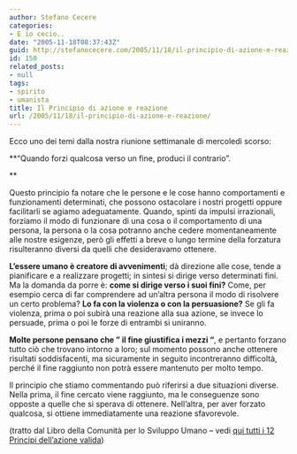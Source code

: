 ```yaml
---
author: Stefano Cecere
categories:
- E io cecio..
date: "2005-11-18T08:37:43Z"
guid: http://stefanocecere.com/2005/11/18/il-principio-di-azione-e-reazione/
id: 150
related_posts:
- null
tags:
- spirito
- umanista
title: Il Principio di azione e reazione
url: /2005/11/18/il-principio-di-azione-e-reazione/
---
```


<img src='/wp-content/principi02.jpg' alt='' align='left' />Ecco uno dei temi dalla nostra riunione settimanale di mercoledì scorso:
  
**&#8220;Quando forzi qualcosa verso un fine, produci il contrario&#8221;.
  
** 
  
Questo principio fa notare che le persone e le cose hanno comportamenti e funzionamenti determinati, che possono ostacolare i nostri progetti oppure facilitarli se agiamo adeguatamente. Quando, spinti da impulsi irrazionali, forziamo il modo di funzionare di una cosa o il comportamento di una persona, la persona o la cosa potranno anche cedere momentaneamente alle nostre esigenze, per&#xf2; gli effetti a breve o lungo termine della forzatura risulteranno diversi da quelli che desideravamo ottenere.

**L&#x2019;essere umano &#xe8; creatore di avvenimenti**; d&#xe0; direzione alle cose, tende a pianificare e a realizzare progetti; in sintesi si dirige verso determinati fini. Ma la domanda da porre &#xe8;: **come si dirige verso i suoi fini?** Come, per esempio cerca di far comprendere ad un&#x2019;altra persona il modo di risolvere un certo problema? **Lo fa con la violenza o con la persuasione?** Se gli fa violenza, prima o poi subir&#xe0; una reazione alla sua azione, se invece lo persuade, prima o poi le forze di entrambi si uniranno.

**Molte persone pensano che &#8221; il fine giustifica i mezzi &#8220;**, e pertanto forzano tutto ci&#xf2; che trovano intorno a loro; sul momento possono anche ottenere risultati soddisfacenti, ma sicuramente in seguito incontreranno difficolt&#xe0;, perch&#xe9; il fine raggiunto non potr&#xe0; essere mantenuto per molto tempo.

Il principio che stiamo commentando pu&#xf2; riferirsi a due situazioni diverse. Nella prima, il fine cercato viene raggiunto, ma le conseguenze sono opposte a quelle che si sperava di ottenere. Nell&#x2019;altra, per aver forzato qualcosa, si ottiene immediatamente una reazione sfavorevole.

(tratto dal Libro della Comunit&#xe0; per lo Sviluppo Umano &#8211; vedi [qui tutti i 12 Principi dell&#8217;azione valida](http://www.clum.net/md/mod-subjects-viewpage-pageid-16.html))